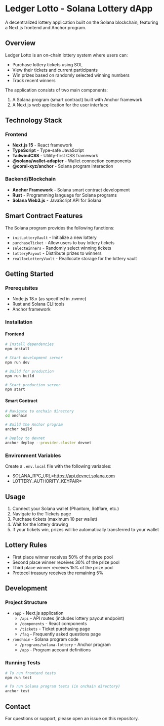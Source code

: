 # Ledger Lotto - Solana Lottery dApp

A decentralized lottery application built on the Solana blockchain, featuring a Next.js frontend and Anchor program.

## Overview

Ledger Lotto is an on-chain lottery system where users can:
- Purchase lottery tickets using SOL
- View their tickets and current participants
- Win prizes based on randomly selected winning numbers
- Track recent winners

The application consists of two main components:
1. A Solana program (smart contract) built with Anchor framework
2. A Next.js web application for the user interface

## Technology Stack

### Frontend
- **Next.js 15** - React framework
- **TypeScript** - Type-safe JavaScript
- **TailwindCSS** - Utility-first CSS framework
- **@solana/wallet-adapter** - Wallet connection components
- **@coral-xyz/anchor** - Solana program interaction

### Backend/Blockchain
- **Anchor Framework** - Solana smart contract development
- **Rust** - Programming language for Solana programs
- **Solana Web3.js** - JavaScript API for Solana

## Smart Contract Features

The Solana program provides the following functions:
- `initLotteryVault` - Initialize a new lottery
- `purchaseTicket` - Allow users to buy lottery tickets
- `selectWinners` - Randomly select winning tickets
- `lotteryPayout` - Distribute prizes to winners
- `reallocLotteryVault` - Reallocate storage for the lottery vault

## Getting Started

### Prerequisites
- Node.js 18.x (as specified in .nvmrc)
- Rust and Solana CLI tools
- Anchor framework

### Installation

#### Frontend
```bash
# Install dependencies
npm install

# Start development server
npm run dev

# Build for production
npm run build

# Start production server
npm start
```

#### Smart Contract
```bash
# Navigate to onchain directory
cd onchain

# Build the Anchor program
anchor build

# Deploy to devnet
anchor deploy --provider.cluster devnet
```

### Environment Variables

Create a `.env.local` file with the following variables:

- SOLANA_RPC_URL=https://api.devnet.solana.com
- LOTTERY_AUTHORITY_KEYPAIR=<Your Authority Keypair JSON>


## Usage

1. Connect your Solana wallet (Phantom, Solflare, etc.)
2. Navigate to the Tickets page
3. Purchase tickets (maximum 10 per wallet)
4. Wait for the lottery drawing
5. If your tickets win, prizes will be automatically transferred to your wallet

## Lottery Rules

- First place winner receives 50% of the prize pool
- Second place winner receives 30% of the prize pool
- Third place winner receives 15% of the prize pool
- Protocol treasury receives the remaining 5%

## Development

### Project Structure
- `/app` - Next.js application
  - `/api` - API routes (includes lottery payout endpoint)
  - `/components` - React components
  - `/tickets` - Ticket purchasing page
  - `/faq` - Frequently asked questions page
- `/onchain` - Solana program code
  - `/programs/solana-lottery` - Anchor program
  - `/app` - Program account definitions

### Running Tests
```bash
# To run frontend tests
npm run test

# To run Solana program tests (in onchain directory)
anchor test
```


## Contact
For questions or support, please open an issue on this repository.
